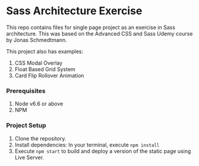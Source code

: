 # Sass Architecture Exercise

This repo contains files for single page project as an exercise in Sass architecture. This was based on the Advanced CSS and Sass Udemy course by Jonas Schmedtmann.

This project also has examples:
1. CSS Modal Overlay
2. Float Based Grid System
3. Card Flip Rollover Animation

### Prerequisites
1. Node v6.6 or above
2. NPM

### Project Setup
1. Clone the repository.
3. Install dependencies: In your terminal, execute `npm install`
4. Execute `npm start` to build and deploy a version of the static page using Live Server.